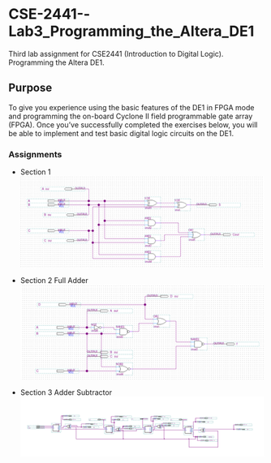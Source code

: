 # CSE-2441--Lab3_Programming_the_Altera_DE1
Third lab assignment for CSE2441 (Introduction to Digital Logic). Programming the Altera DE1.


## Purpose
To give you experience using the basic features of the DE1 in FPGA mode and programming the on-board Cyclone II field programmable gate array (FPGA). Once you’ve successfully completed the exercises below, you will be able to implement and test basic digital logic circuits on the DE1.

### Assignments
* Section 1
![](https://github.com/ShameenShetty/CSE-2441--Lab3_Programming_the_Altera_DE1/blob/master/Lab%203%20Section%202%20Full%20Adder/Lab%203%20Section%202%20Full%20Adder.png)  



* Section 2 Full Adder
![](https://github.com/ShameenShetty/CSE-2441--Lab3_Programming_the_Altera_DE1/blob/master/Lab%203%20Section%201/Lab%203%20Sec%201.png)  



* Section 3 Adder Subtractor
![](https://github.com/ShameenShetty/CSE-2441--Lab3_Programming_the_Altera_DE1/blob/master/Lab%203%20Section%203%20Adder%20Subtractor/Lab%203%20Section%203%20Adder%20Subtractor.png)  


